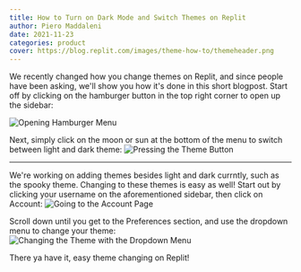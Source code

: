 ```yaml
---
title: How to Turn on Dark Mode and Switch Themes on Replit
author: Piero Maddaleni
date: 2021-11-23
categories: product 
cover: https://blog.replit.com/images/theme-how-to/themeheader.png
---
```

We recently changed how you change themes on Replit, and since people have been asking, we'll show you how it's done in this short blogpost. Start off by clicking on the hamburger button in the top right corner to open up the sidebar: 

![Opening Hamburger Menu](https://blog.replit.com/images/theme-how-to/hamburger.webp)

Next, simply click on the moon or sun at the bottom of the menu to switch between light and dark theme:
![Pressing the Theme Button](https://blog.replit.com/images/theme-how-to/lebutton.webp)

---
We're working on adding themes besides light and dark currntly, such as the spooky theme. Changing to these themes is easy as well! Start out by clicking your username on the aforementioned sidebar, then click on Account:
![Going to the Account Page](https://blog.replit.com/images/theme-how-to/account.webp)

Scroll down until you get to the Preferences section, and use the dropdown menu to change your theme:
![Changing the Theme with the Dropdown Menu](https://blog.replit.com/images/theme-how-to/spooky.webp)

There ya have it, easy theme changing on Replit!